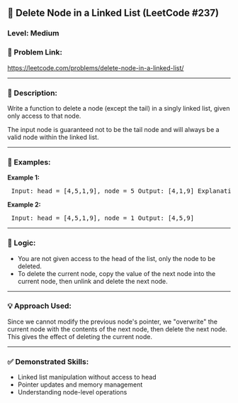 <h2>🧩 Delete Node in a Linked List (LeetCode #237)</h2> <h3>Level: Medium</h3> <h3>🔗 Problem Link:</h3> <p><a href="https://leetcode.com/problems/delete-node-in-a-linked-list/" target="_blank">https://leetcode.com/problems/delete-node-in-a-linked-list/</a></p> <hr> <h3>📝 Description:</h3> <p>Write a function to delete a node (except the tail) in a singly linked list, given only access to that node.</p> <p>The input node is guaranteed not to be the tail node and will always be a valid node within the linked list.</p> <hr> <h3>📌 Examples:</h3>
<b>Example 1:</b>

<pre> Input: head = [4,5,1,9], node = 5 Output: [4,1,9] Explanation: You are given the second node with value 5. After calling your function, the linked list should be 4 -> 1 -> 9. </pre>
<b>Example 2:</b>

<pre> Input: head = [4,5,1,9], node = 1 Output: [4,5,9] </pre> <hr> <h3>🧠 Logic:</h3> <ul> <li>You are not given access to the head of the list, only the node to be deleted.</li> <li>To delete the current node, copy the value of the next node into the current node, then unlink and delete the next node.</li> </ul> <hr> <h3>💡 Approach Used:</h3> <p>Since we cannot modify the previous node's pointer, we "overwrite" the current node with the contents of the next node, then delete the next node. This gives the effect of deleting the current node.</p> <hr> <h3>✅ Demonstrated Skills:</h3> <ul> <li>Linked list manipulation without access to head</li> <li>Pointer updates and memory management</li> <li>Understanding node-level operations</li> </ul>




